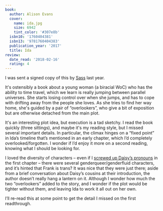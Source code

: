 ```yaml
---
book:
  author: Alison Evans
  cover:
    name: ida.jpg
    size: 6942
    tint_color: '#307e8b'
  isbn10: '1760404381'
  isbn13: '9781760404383'
  publication_year: '2017'
  title: Ida
review:
  date_read: '2018-02-16'
  rating: 4
---
```


I was sent a signed copy of this by <a href="https://www.goodreads.com/user/show/14438165-sass" rel="nofollow">Sass</a> last year.

It's ostensibly a book about a young woman (a biracial WoC) who has the ability to time travel, which we learn is really jumping between parallel universes. She starts losing control over when she jumps, and has to cope with drifting away from the people she loves. As she tries to find her way home, she's guided by a pair of “overlookers”, who give a bit of exposition but are otherwise detached from the main plot.

It's an interesting plot idea, but execution is a tad sketchy. I read the book quickly (three sittings), and maybe it's my reading style, but I missed several important details. In particular, the climax hinges on a “fixed point” in Ida’s timeline that’s mentioned in an early chapter, which I’d completely overlooked/forgotten. I wonder if I’d enjoy it more on a second reading, knowing what I should be looking for.

I loved the diversity of characters – even if I <a href="https://twitter.com/alexwlchan/status/963865386998525952" rel="nofollow">screwed up Daisy’s pronouns</a> in the first chapter – there were several genderqueer/genderfluid characters, and it’s hinted that Frank is trans? It was nice that they were just there; aside from a brief conversation about Daisy’s cousins at their introduction, the author doesn’t really hang a lantern on it. Although I wonder how much the two “overlookers” added to the story, and I wonder if the plot would be tighter without them, and leaving Ida to work it all out on her own.

I’ll re-read this at some point to get the detail I missed on the first readthrough.